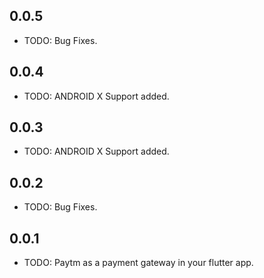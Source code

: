 ## 0.0.5

* TODO: Bug Fixes.


## 0.0.4

* TODO: ANDROID X Support added.

## 0.0.3

* TODO: ANDROID X Support added.

## 0.0.2

* TODO: Bug Fixes.

## 0.0.1

* TODO: Paytm as a payment gateway in your flutter app.
